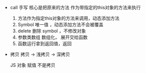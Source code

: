 - call 手写
    核心是把原来的方法
    作为带指定的this对象的方法来执行

    1. 方法作为指定this对象的方法来调用，动态添加方法
    2. Symbol 唯一值 ，动态添加方法不会被覆盖
    3. delete 删除 symbol ，不修改对象
    4. 参数类数组 数组化， 展开交给函数
    5. 函数运行拿到返回值，返回

- 拷贝
    拷贝 -> 浅拷贝 -> 深拷贝

    JS 对象 赋值 不是拷贝

    